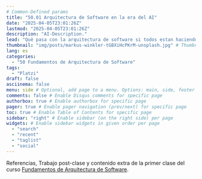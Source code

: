 ```yaml
---
# Common-Defined params
title: "50.01 Arquitectura de Software en la era del AI"
date: "2025-04-05T23:01:26Z"
lastmod: "2025-04-05T23:01:26Z"
description: "AI-Description."
lead: "Qué pasa con la arquitectura de software si todos estan haciendo vibe-coding?" # Lead text
thumbnail: "img/posts/markus-winkler-tGBXiHcPKrM-unsplash.jpg" # Thumbnail image
lang: es
categories:
  - "50 Fundamentos de Arquitectura de Software"
tags:
  - "Platzi"
draft: false
asciinema: false
menu: side # Optional, add page to a menu. Options: main, side, footer
comments: false # Enable Disqus comments for specific page
authorbox: true # Enable authorbox for specific page
pager: true # Enable pager navigation (prev/next) for specific page
toc: true # Enable Table of Contents for specific page
sidebar: "right" # Enable sidebar (on the right side) per page
widgets: # Enable sidebar widgets in given order per page
  - "search"
  - "recent"
  - "taglist"
  - "social"
---
```


Referencias, Trabajo post-clase y contenido extra de la primer clase del curso [Fundamentos de Arquitectura de Software](https://platzi.com/). 

<!--more-->

